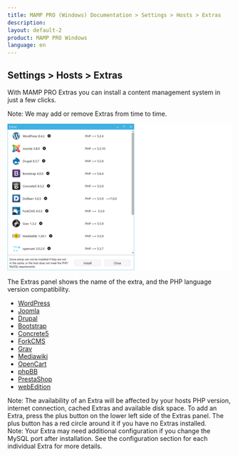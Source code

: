 ```yaml
---
title: MAMP PRO (Windows) Documentation > Settings > Hosts > Extras
description: 
layout: default-2
product: MAMP PRO Windows
language: en
---
```


## Settings > Hosts > Extras

With MAMP PRO Extras you can install a content management system in just a few clicks.

<div class="alert" role="alert">
Note: We may add or remove Extras from time to time.
</div>

![MAMP](/en/MAMP-PRO-Windows/Settings/Hosts/Extras/Extras-Preview.png)

The Extras panel shows the name of the extra, and the PHP language version compatibility.

* [WordPress](WordPress/)
* [Joomla](Joomla/)
* [Drupal](Drupal/)
* [Bootstrap](Bootstrap/)
* [Concrete5](Concrete5/)
* [ForkCMS](ForkCMS/)
* [Grav](Grav/)
* [Mediawiki](Mediawiki/)
* [OpenCart](OpenCart/)
* [phpBB](phpBB/) 
* [PrestaShop](PrestaShop/)
* [webEdition](webEdition/)

<div class="alert" role="alert">
Note: The availability of an Extra will be affected by your hosts PHP version, internet connection, cached Extras and available disk space. To add an Extra, press the plus button on the lower left side of the Extras panel. The plus button has a red circle around it if you have no Extras installed.
</div>

<div class="alert" role="alert">
Note: Your Extra may need additional configuration if you change the MySQL port after installation. See the configuration section for each individual Extra for more details.
</div>